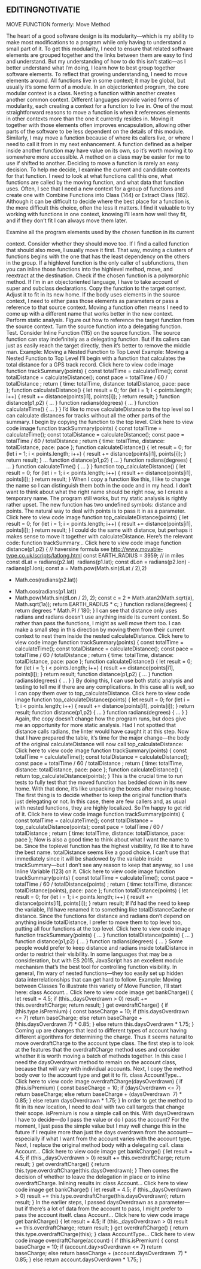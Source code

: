 
## EDITINGNOTIVATIE
MOVE FUNCTION
formerly: Move Method

<!-- Motivation
--------------------------------------------------------------------------------
--------------------------------------------------------------------------------
--------------------------------------------------------------------------------
-------------------------------------------------------------------------------- -->
The heart of a good software design is its modularity—which is my ability to make most
modifications to a program while only having to understand a small part of it. To get
this modularity, I need to ensure that related software elements are grouped together
and the links between them are easy to find and understand. But my understanding of
how to do this isn’t static—as I better understand what I’m doing, I learn how to best
group together software elements. To reflect that growing understanding, I need to
move elements around.
All functions live in some context; it may be global, but usually it’s some form of a
module. In an object­oriented program, the core modular context is a class. Nesting a
function within another creates another common context. Different languages provide
varied forms of modularity, each creating a context for a function to live in.
One of the most straightforward reasons to move a function is when it references
elements in other contexts more than the one it currently resides in. Moving it together
with those elements often improves encapsulation, allowing other parts of the software
to be less dependent on the details of this module.
Similarly, I may move a function because of where its callers live, or where I need to call
it from in my next enhancement. A function defined as a helper inside another function
may have value on its own, so it’s worth moving it to somewhere more accessible. A
method on a class may be easier for me to use if shifted to another.
Deciding to move a function is rarely an easy decision. To help me decide, I examine the
current and candidate contexts for that function. I need to look at what functions call
this one, what functions are called by the moving function, and what data that function
uses. Often, I see that I need a new context for a group of functions and create one with
Combine Functions into Class (144) or Extract Class (182). Although it can be difficult
to decide where the best place for a function is, the more difficult this choice, often the
less it matters. I find it valuable to try working with functions in one context, knowing
I’ll learn how well they fit, and if they don’t fit I can always move them later.
<!-- <!-- Mechanics
..........................................................................
..........................................................................
..........................................................................
..........................................................................
..........................................................................

 -->Examine all the program elements used by the chosen function in its current
context. Consider whether they should move too.
If I find a called function that should also move, I usually move it first. That way,
moving a clusters of functions begins with the one that has the least dependency on
the others in the group.
If a high­level function is the only caller of subfunctions, then you can inline those
functions into the high­level method, move, and reextract at the destination.
Check if the chosen function is a polymorphic method.
If I’m in an object­oriented language, I have to take account of super­ and subclass
declarations.
Copy the function to the target context. Adjust it to fit in its new home.
If the body uses elements in the source context, I need to either pass those elements
as parameters or pass a reference to that source context.
Moving a function often means I need to come up with a different name that works
better in the new context.
Perform static analysis.
Figure out how to reference the target function from the source context.
Turn the source function into a delegating function.
Test.
Consider Inline Function (115) on the source function.
The source function can stay indefinitely as a delegating function. But if its callers
can just as easily reach the target directly, then it’s better to remove the middle
man.
Example: Moving a Nested Function to Top Level
Example: Moving a Nested Function to Top Level
I’ll begin with a function that calculates the total distance for a GPS track record.
Click here to view code image
function trackSummary(points) {
const totalTime = calculateTime();
const totalDistance = calculateDistance();
const pace = totalTime / 60 / totalDistance ;
return {
time: totalTime,
distance: totalDistance,
pace: pace
};
function calculateDistance() {
let result = 0;
for (let i = 1; i < points.length; i++) {
result += distance(points[i­1], points[i]);
}
return result;
}
function distance(p1,p2) { ... }
function radians(degrees) { ... }
function calculateTime() { ... }
}
I’d like to move calculateDistance to the top level so I can calculate distances for
tracks without all the other parts of the summary.
I begin by copying the function to the top level.
Click here to view code image
function trackSummary(points) {
const totalTime = calculateTime();
const totalDistance = calculateDistance();
const pace = totalTime / 60 / totalDistance ;
return {
time: totalTime,
distance: totalDistance,
pace: pace
};
function calculateDistance() {
let result = 0;
for (let i = 1; i < points.length; i++) {
result += distance(points[i­1], points[i]);
}
return result;
}
...
function distance(p1,p2) { ... }
function radians(degrees) { ... }
function calculateTime() { ... }
}
function top_calculateDistance() {
let result = 0;
for (let i = 1; i < points.length; i++) {
result += distance(points[i­1], points[i]);
}
return result;
}
When I copy a function like this, I like to change the name so I can distinguish them
both in the code and in my head. I don’t want to think about what the right name
should be right now, so I create a temporary name.
The program still works, but my static analysis is rightly rather upset. The new function
has two undefined symbols: distance and points. The natural way to deal with
points is to pass it in as a parameter.
Click here to view code image
function top_calculateDistance(points) {
let result = 0;
for (let i = 1; i < points.length; i++) {
result += distance(points[i­1], points[i]);
}
return result;
}
I could do the same with distance, but perhaps it makes sense to move it together
with calculateDistance. Here’s the relevant code:
function trackSummary…
Click here to view code image
function distance(p1,p2) {
// haversine formula see http://www.movable­type.co.uk/scripts/latlong.html
const EARTH_RADIUS = 3959; // in miles
const dLat = radians(p2.lat) ­ radians(p1.lat);
const dLon = radians(p2.lon) ­ radians(p1.lon);
const a = Math.pow(Math.sin(dLat / 2),2)
+ Math.cos(radians(p2.lat))
* Math.cos(radians(p1.lat))
* Math.pow(Math.sin(dLon / 2), 2);
const c = 2 * Math.atan2(Math.sqrt(a), Math.sqrt(1­a));
return EARTH_RADIUS * c;
}
function radians(degrees) {
return degrees * Math.PI / 180;
}
I can see that distance only uses radians and radians doesn’t use anything inside
its current context. So rather than pass the functions, I might as well move them too. I
can make a small step in this direction by moving them from their current context to
nest them inside the nested calculateDistance.
Click here to view code image
function trackSummary(points) {
const totalTime = calculateTime();
const totalDistance = calculateDistance();
const pace = totalTime / 60 / totalDistance ;
return {
time: totalTime,
distance: totalDistance,
pace: pace
};
function calculateDistance() {
let result = 0;
for (let i = 1; i < points.length; i++) {
result += distance(points[i­1], points[i]);
}
return result;
function distance(p1,p2) { ... }
function radians(degrees) { ... }
}
By doing this, I can use both static analysis and testing to tell me if there are any
complications. In this case all is well, so I can copy them over to
top_calculateDistance.
Click here to view code image
function top_calculateDistance(points) {
let result = 0;
for (let i = 1; i < points.length; i++) {
result += distance(points[i­1], points[i]);
}
return result;
function distance(p1,p2) { ... }
function radians(degrees) { ... }
}
Again, the copy doesn’t change how the program runs, but does give me an opportunity
for more static analysis. Had I not spotted that distance calls radians, the linter
would have caught it at this step.
Now that I have prepared the table, it’s time for the major change—the body of the
original calculateDistance will now call top_calculateDistance:
Click here to view code image
function trackSummary(points) {
const totalTime = calculateTime();
const totalDistance = calculateDistance();
const pace = totalTime / 60 / totalDistance ;
return {
time: totalTime,
distance: totalDistance,
pace: pace
};
function calculateDistance() {
return top_calculateDistance(points);
}
This is the crucial time to run tests to fully test that the moved function has bedded
down in its new home.
With that done, it’s like unpacking the boxes after moving house. The first thing is to
decide whether to keep the original function that’s just delegating or not. In this case,
there are few callers and, as usual with nested functions, they are highly localized. So
I’m happy to get rid of it.
Click here to view code image
function trackSummary(points) {
const totalTime = calculateTime();
const totalDistance = top_calculateDistance(points);
const pace = totalTime / 60 / totalDistance ;
return {
time: totalTime,
distance: totalDistance,
pace: pace
};
Now is also a good time to think about what I want the name to be. Since the top­level
function has the highest visibility, I’d like it to have the best name. totalDistance
seems like a good choice. I can’t use that immediately since it will be shadowed by the
variable inside trackSummary—but I don’t see any reason to keep that anyway, so I
use Inline Variable (123) on it.
Click here to view code image
function trackSummary(points) {
const totalTime = calculateTime();
const pace = totalTime / 60 / totalDistance(points) ;
return {
time: totalTime,
distance: totalDistance(points),
pace: pace
};
function totalDistance(points) {
let result = 0;
for (let i = 1; i < points.length; i++) {
result += distance(points[i­1], points[i]);
}
return result;
If I’d had the need to keep the variable, I’d have renamed it to something like
totalDistanceCache or distance.
Since the functions for distance and radians don’t depend on anything inside
totalDistance, I prefer to move them to top level too, putting all four functions at
the top level.
Click here to view code image
function trackSummary(points) { ... }
function totalDistance(points) { ... }
function distance(p1,p2) { ... }
function radians(degrees) { ... }
Some people would prefer to keep distance and radians inside totalDistance in
order to restrict their visibility. In some languages that may be a consideration, but with
ES 2015, JavaScript has an excellent module mechanism that’s the best tool for
controlling function visibility. In general, I’m wary of nested functions—they too easily
set up hidden data interrelationships that can get hard to follow.
Example: Moving between Classes
To illustrate this variety of Move Function, I’ll start here:
class Account…
Click here to view code image
get bankCharge() {
let result = 4.5;
if (this._daysOverdrawn > 0) result += this.overdraftCharge;
return result;
}
get overdraftCharge() {
if (this.type.isPremium) {
const baseCharge = 10;
if (this.daysOverdrawn <= 7)
return baseCharge;
else
return baseCharge + (this.daysOverdrawn ­ 7) * 0.85;
}
else
return this.daysOverdrawn * 1.75;
}
Coming up are changes that lead to different types of account having different
algorithms for determining the charge. Thus it seems natural to move
overdraftCharge to the account type class.
The first step is to look at the features that the overdraftCharge method uses and
consider whether it is worth moving a batch of methods together. In this case I need the
daysOverdrawn method to remain on the account class, because that will vary with
individual accounts.
Next, I copy the method body over to the account type and get it to fit.
class AccountType…
Click here to view code image
overdraftCharge(daysOverdrawn) {
if (this.isPremium) {
const baseCharge = 10;
if (daysOverdrawn <= 7)
return baseCharge;
else
return baseCharge + (daysOverdrawn ­ 7) * 0.85;
}
else
return daysOverdrawn * 1.75;
}
In order to get the method to fit in its new location, I need to deal with two call targets
that change their scope. isPremium is now a simple call on this. With
daysOverdrawn I have to decide—do I pass the value or do I pass the account? For the
moment, I just pass the simple value but I may well change this in the future if I require
more than just the days overdrawn from the account—especially if what I want from the
account varies with the account type.
Next, I replace the original method body with a delegating call.
class Account…
Click here to view code image
get bankCharge() {
let result = 4.5;
if (this._daysOverdrawn > 0) result += this.overdraftCharge;
return result;
}
get overdraftCharge() {
return this.type.overdraftCharge(this.daysOverdrawn);
}
Then comes the decision of whether to leave the delegation in place or to inline
overdraftCharge. Inlining results in:
class Account…
Click here to view code image
get bankCharge() {
let result = 4.5;
if (this._daysOverdrawn > 0)
result += this.type.overdraftCharge(this.daysOverdrawn);
return result;
}
In the earlier steps, I passed daysOverdrawn as a parameter—but if there’s a lot of
data from the account to pass, I might prefer to pass the account itself.
class Account…
Click here to view code image
get bankCharge() {
let result = 4.5;
if (this._daysOverdrawn > 0) result += this.overdraftCharge;
return result;
}
get overdraftCharge() {
return this.type.overdraftCharge(this);
}
class AccountType…
Click here to view code image
overdraftCharge(account) {
if (this.isPremium) {
const baseCharge = 10;
if (account.day>sOverdrawn <= 7)
return baseCharge;
else
return baseCharge + (account.daysOverdrawn ­ 7) * 0.85;
}
else
return account.daysOverdrawn * 1.75;
}
